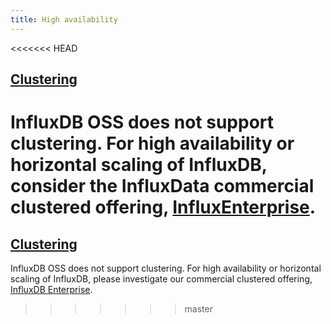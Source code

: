 ```yaml
---
title: High availability
---
```


<<<<<<< HEAD
## [Clustering](/influxdb/v1.4/high_availability/relay/)

InfluxDB OSS does not support clustering.
For high availability or horizontal scaling of InfluxDB, consider the InfluxData commercial clustered offering,
[InfluxEnterprise](https://portal.influxdata.com/).
=======
## [Clustering](/influxdb/latest/high_availability/relay/)

InfluxDB OSS does not support clustering.
For high availability or horizontal scaling of InfluxDB, please investigate our
commercial clustered offering,
[InfluxDB Enterprise](/enterprise_influxdb/latest/).
>>>>>>> master
